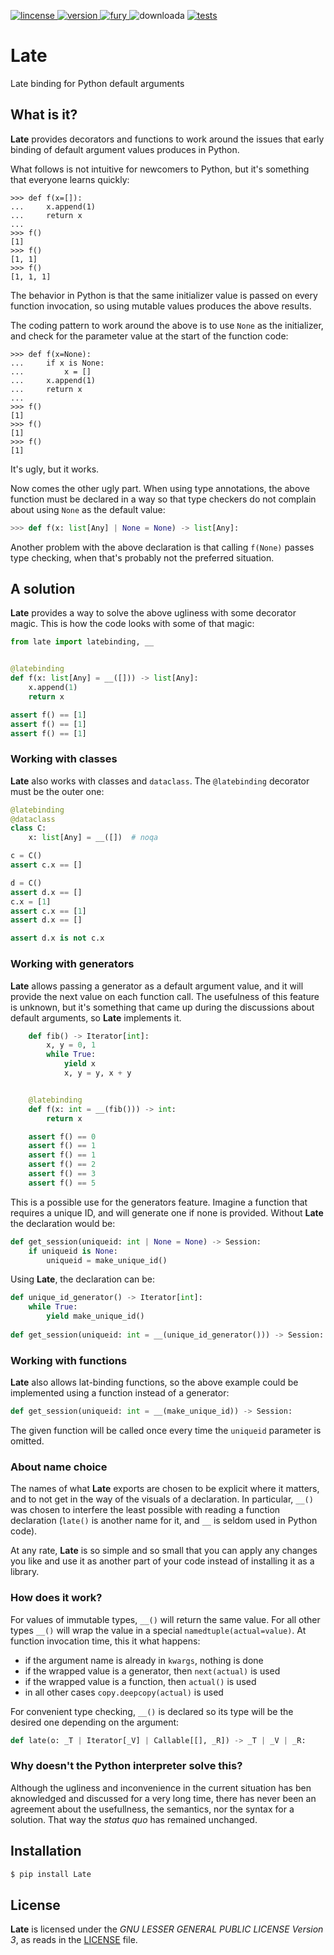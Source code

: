 [
    ![lincense](https://img.shields.io/github/license/neogeny/Late)
](https://www.gnu.org/licenses/lgpl-3.0.html)
[
    ![version](https://img.shields.io/pypi/pyversions/late.svg)
](https://www.python.org/downloads/)
[
    ![fury](https://badge.fury.io/py/Late.svg)
](https://pypi.org/project/Late/)
![downloada](https://img.shields.io/pypi/dm/Late.svg)
[
    ![tests](https://github.com/neogeny/late/actions/workflows/default.yml/badge.svg)
](https://github.com/neogeny/late/actions/workflows/default.yml)

# Late
Late binding for Python default arguments


## What is it?

**Late** provides decorators and functions to work around the issues that early binding of
default argument values produces in Python.

What follows is not intuitive for newcomers to Python, but it's something that everyone learns quickly:

```python-repl
>>> def f(x=[]):
...     x.append(1)
...     return x
...
>>> f()
[1]
>>> f()
[1, 1]
>>> f()
[1, 1, 1]
```

The behavior in Python is that the same initializer value is passed on every function
invocation, so using mutable values produces the above results.

The coding pattern to work around the above is to use ``None`` as the initializer, and check for
the parameter value at the start of the function code:

```python-repl
>>> def f(x=None):
...     if x is None:
...         x = []
...     x.append(1)
...     return x
...
>>> f()
[1]
>>> f()
[1]
>>> f()
[1]
```

It's ugly, but it works.

Now comes the other ugly part.  When using type annotations, the above function must be declared 
in a way so that type checkers do not complain about using ``None`` as the default value:

```python
>>> def f(x: list[Any] | None = None) -> list[Any]:
```

Another problem with the above declaration is that calling ``f(None)`` passes type checking, 
when that's probably not the preferred situation.


## A solution

**Late** provides a way to solve the above ugliness with some decorator magic. This is how the code 
looks with some of that magic:

```python
from late import latebinding, __


@latebinding
def f(x: list[Any] = __([])) -> list[Any]:
    x.append(1)
    return x

assert f() == [1]
assert f() == [1]
assert f() == [1]

```


### Working with classes

**Late** also works with classes and `dataclass`. The ``@latebinding`` decorator 
must be the outer one:

```python
@latebinding
@dataclass
class C:
    x: list[Any] = __([])  # noqa

c = C()
assert c.x == []

d = C()
assert d.x == []
c.x = [1]
assert c.x == [1]
assert d.x == []

assert d.x is not c.x

```


### Working with generators

**Late** allows passing a generator as a default argument value, 
and it will provide the next value on each function call. The usefulness of
this feature is unknown, but it's something that came up during the discussions
about default arguments, so **Late** implements it.


```python
    def fib() -> Iterator[int]:
        x, y = 0, 1
        while True:
            yield x
            x, y = y, x + y


    @latebinding
    def f(x: int = __(fib())) -> int:
        return x

    assert f() == 0
    assert f() == 1
    assert f() == 1
    assert f() == 2
    assert f() == 3
    assert f() == 5
```

This is a possible use for the generators feature. Imagine a function that requires a unique ID, and 
will generate one if none is provided. Without **Late** the declaration would be:

```python
def get_session(uniqueid: int | None = None) -> Session:
    if uniqueid is None:
        uniqueid = make_unique_id()
```

Using **Late**, the declaration can be:

```python
def unique_id_generator() -> Iterator[int]:
    while True:
        yield make_unique_id()
        
def get_session(uniqueid: int = __(unique_id_generator())) -> Session:
```


### Working with functions

**Late** also allows lat-binding functions, so the above example could be implemented using 
a function instead of a generator:

```python
def get_session(uniqueid: int = __(make_unique_id)) -> Session:
```

The given function will be called once every time the ``uniqueid`` parameter is omitted.

### About name choice

The names of what **Late** exports are chosen to be explicit where it matters, and to not get in
the way of the visuals of a declaration. In particular, ``__()`` was chosen to interfere the least 
possible with reading a function declaration (``late()`` is another name for it, and ``__`` is 
seldom used in Python code).

At any rate, **Late** is so simple and so small that you can apply any changes you like and use it as another part of your code instead of installing it as a library.


### How does it work?

For values of immutable types, ``__()`` will return the same value. For all other types ``__()`` 
will wrap the value in a special ``namedtuple(actual=value)``. At function invocation time, this it what happens:

* if the argument name is already in ``kwargs``, nothing is done
* if the wrapped value is a generator, then ``next(actual)`` is used
* if the wrapped value is a function, then ``actual()`` is used
* in all other cases ``copy.deepcopy(actual)`` is used

For convenient type checking, ``__()`` is declared so its type will be the desired one depending
on the argument:

```python
def late(o: _T | Iterator[_V] | Callable[[], _R]) -> _T | _V | _R:
```

### Why doesn't the Python interpreter solve this?

Although the ugliness and inconvenience in the current situation has ben aknowledged 
and discussed for a very long time, there has never been an agreement about the usefullness,
the semantics, nor the syntax for a solution. That way the _status quo_ has remained unchanged.

## Installation

```bash
$ pip install Late
```

## License

**Late** is licensed under the  _GNU LESSER GENERAL PUBLIC LICENSE Version 3_, as reads in the
[LICENSE](LICENSE) file.
